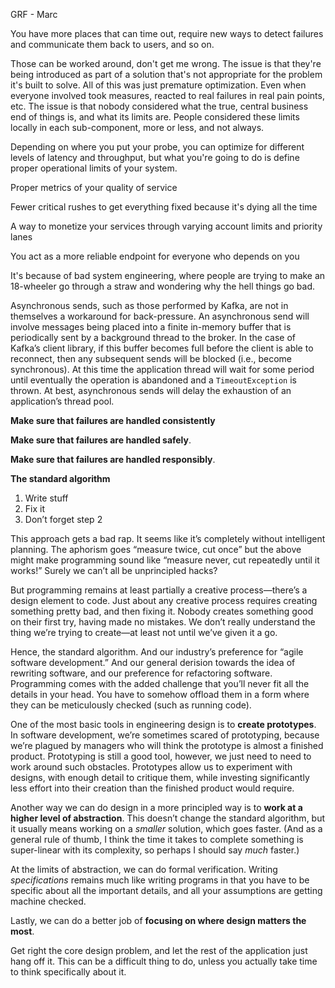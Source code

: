 GRF - Marc



You have more places that can time out, require new ways to detect failures and communicate them back to users, and so on.



Those can be worked around, don't get me wrong. The issue is that they're being introduced as part of a solution that's not appropriate for the problem it's built to solve. All of this was just premature optimization. Even when everyone involved took measures, reacted to real failures in real pain points, etc. The issue is that nobody considered what the true, central business end of things is, and what its limits are. People considered these limits locally in each sub-component, more or less, and not always.



Depending on where you put your probe, you can optimize for different levels of latency and throughput, but what you're going to do is define proper operational limits of your system.



Proper metrics of your quality of service

Fewer critical rushes to get everything fixed because it's dying all the time

A way to monetize your services through varying account limits and priority lanes

You act as a more reliable endpoint for everyone who depends on you



It's because of bad system engineering, where people are trying to make an 18-wheeler go through a straw and wondering why the hell things go bad. 



Asynchronous sends, such as those performed by Kafka, are not in themselves a workaround for back-pressure. An asynchronous send will involve messages being placed into a finite in-memory buffer that is periodically sent by a background thread to the broker. In the case of Kafka’s client library, if this buffer becomes full before the client is able to reconnect, then any subsequent sends will be blocked (i.e., become synchronous). At this time the application thread will wait for some period until eventually the operation is abandoned and a `TimeoutException` is thrown. At best, asynchronous sends will delay the exhaustion of an application’s thread pool.



**Make sure that failures are handled consistently**

**Make sure that failures are handled safely**.

**Make sure that failures are handled responsibly**.





**The standard algorithm**

1. Write stuff
2. Fix it
3. Don’t forget step 2

This approach gets a bad rap. It seems like it’s completely without intelligent planning. The aphorism goes “measure twice, cut once” but the above might make programming sound like “measure never, cut repeatedly until it works!” Surely we can’t all be unprincipled hacks?

But programming remains at least partially a creative process—there’s a design element to code. Just about any creative process requires creating something pretty bad, and then fixing it. Nobody creates something good on their first try, having made no mistakes. We don’t really understand the thing we’re trying to create—at least not until we’ve given it a go.

Hence, the standard algorithm. And our industry’s preference for “agile software development.” And our general derision towards the idea of rewriting software, and our preference for refactoring software. Programming comes with the added challenge that you’ll never fit all the details in your head. You have to somehow offload them in a form where they can be meticulously checked (such as running code).



One of the most basic tools in engineering design is to **create prototypes**. In software development, we’re sometimes scared of prototyping, because we’re plagued by managers who will think the prototype is almost a finished product. Prototyping is still a good tool, however, we just need to need to work around such obstacles. Prototypes allow us to experiment with designs, with enough detail to critique them, while investing significantly less effort into their creation than the finished product would require.



Another way we can do design in a more principled way is to **work at a higher level of abstraction**. This doesn’t change the standard algorithm, but it usually means working on a *smaller* solution, which goes faster. (And as a general rule of thumb, I think the time it takes to complete something is super-linear with its complexity, so perhaps I should say *much* faster.)



At the limits of abstraction, we can do formal verification. Writing *specifications* remains much like writing programs in that you have to be specific about all the important details, and all your assumptions are getting machine checked. 



Lastly, we can do a better job of **focusing on where design matters the most**.  



Get right the core design problem, and let the rest of the application just hang off it. This can be a difficult thing to do, unless you actually take time to think specifically about it.



